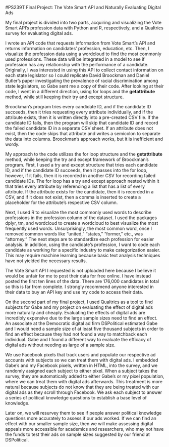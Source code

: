 #PS239T Final Project: The Vote Smart API and Naturally Evaluating Digital Ads

My final project is divided into two parts, acquiring and visualizing the Vote Smart API’s profession data with Python and R, respectively, and a Qualtrics survey for evaluating digital ads. 

I wrote an API code that requests information from Vote Smart’s API and returns information on candidates’ profession, education, etc. Then, I visualize the profession data using a wordcloud to find the most commonly used professions. These data will be integrated in a model to see if profession has any relationship with the performance of a candidate. Originally, I was interested in using this API to collect contact information on each state legislator so I could replicate David Broockman and Daniel Butler’s paper investigating the prevalence of racial discrimination among state legislators, so Gabe sent me a copy of their code. After looking at their code, I went in a different direction, using for loops and the __getattribute__ method, while still keeping their try and except structure. 

Broockman’s program tries every candidate ID, and if the candidate ID succeeds, then it tries requesting every attribute individually, and if the attribute exists, then it is written directly into a pre-created CSV file. If the candidate ID fails, then the program will skip that candidate ID and record the failed candidate ID in a separate CSV sheet. If an attribute does not exist, then the code skips that attribute and writes a semicolon to separate the data into columns. Broockman’s approach works, but it is inefficient and wordy.

My approach to the code utilizes the for loop structure and the __getattribute__ method, while keeping the try and except framework of Broockman’s program. First, I used a try and except structure that tries each candidate ID, and if the candidate ID succeeds, then it passes into the for loop, however, if it fails, then it is recorded in another CSV for recording failed candidate IDs. The for loop has a try and except approach nested within it that tries every attribute by referencing a list that has a list of every attribute. If the attribute exists for the candidate, then it is recorded in a CSV, and if it does not exist, then a comma is inserted to create a placeholder for the attribute’s respective CSV column. 

Next, I used R to visualize the most commonly used words to describe professions in the profession column of the dataset. I used the packages dplyr, tm, and wordcloud to create a wordcloud to best visualize the most frequently used words. Unsurprisingly, the most common word, once I removed common words like “united,” “states,” “former,” etc., was “attorney.” The next steps are to standardize each profession for easier analysis. In addition, using the candidate’s profession, I want to code each candidate as working for a specific industry to make categorization easier. This may require machine learning because basic text analysis techniques have not yielded the necessary results.

The Vote Smart API I requested is not uploaded here because I believe it would be unfair for me to post their data for free online. I have instead posted the first ten lines of the data. There are 176,000 candidates in total so this is far from complete. I strongly recommend anyone interested in their data to buy an API key and use my code to access their data. 

On the second part of my final project, I used Qualtrics as a tool to find subjects for Gabe and my project on evaluating the effect of digital ads more naturally and cheaply. Evaluating the effects of digital ads are incredibly expensive due to the large sample sizes need to find an effect. An associate at the Democratic digital ad firm DSPolitical estimated Gabe and I would need a sample size of at least five thousand subjects in order to find an effect because they had not found a way to matchback each individual. Gabe and I found a different way to evaluate the efficacy of digital ads without needing as large of a sample size.

We use Facebook pixels that track users and populate our respective ad accounts with subjects so we can treat them with digital ads. I embedded Gabe’s and my Facebook pixels, written in HTML, into the survey, and we randomly assigned each subject to either pixel. When a subject takes the survey, they are automatically added to either Gabe’s or my pixel population, where we can treat them with digital ads afterwards. This treatment is more natural because subjects do not know that they are being treated with our digital ads as they scroll through Facebook. We ask each subject to answer a series of political knowledge questions to establish a base level of knowledge.

Later on, we will resurvey them to see if people answer political knowledge questions more accurately to assess if our ads worked. If we can find an effect with our smaller sample size, then we will make assessing digital appeals more accessible for academics and researchers, who may not have the funds to test their ads on sample sizes suggested by our friend at DSPolitical.

